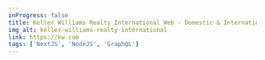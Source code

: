 ```yaml
---
inProgress: false
title: Keller Williams Realty International Web - Domestic & International Listings
img_alt: keller-williams-realty-international
link: https://kw.com
tags: ['NextJS', 'NodeJS', 'GraphQL']
---
```


